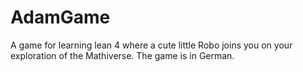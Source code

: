 # AdamGame
A game for learning lean 4 where a cute little Robo joins you on your exploration of the Mathiverse. The game is in German.
